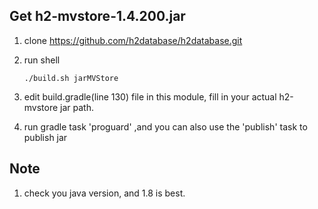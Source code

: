 ## Get h2-mvstore-1.4.200.jar

1.  clone https://github.com/h2database/h2database.git

2.  run shell 
    ```````
    ./build.sh jarMVStore
    
    ```````
    
3.  edit build.gradle(line 130) file in this module, fill in your actual h2-mvstore jar path.

4.  run gradle task 'proguard' ,and you can also use the 'publish' task to publish jar 


## Note

1.  check you java version, and 1.8 is best.